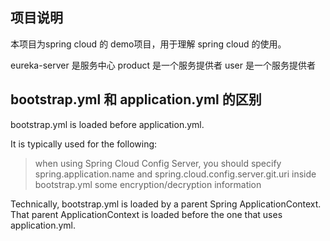 
## 项目说明

本项目为spring cloud 的 demo项目，用于理解 spring cloud 的使用。

eureka-server 是服务中心
product       是一个服务提供者
user          是一个服务提供者



## bootstrap.yml 和 application.yml 的区别

bootstrap.yml is loaded before application.yml.

It is typically used for the following:
> when using Spring Cloud Config Server, you should specify spring.application.name and spring.cloud.config.server.git.uri inside bootstrap.yml
  some encryption/decryption information

Technically, bootstrap.yml is loaded by a parent Spring ApplicationContext. 
That parent ApplicationContext is loaded before the one that uses application.yml.
